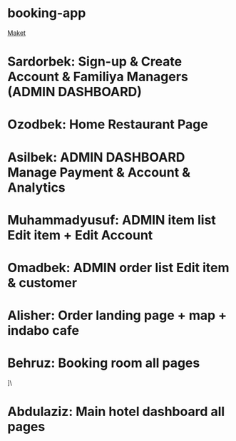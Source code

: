 # booking-app

<a href="https://www.figma.com/file/dOWXll72Gww8GR88QvXG5B/Online-Hospitality-Facility-Finder-System-Design-(Community)?type=design&node-id=84-3096&mode=design&t=kE13BdU6pTYSKosy-0">Maket</a>

<h1>Sardorbek: Sign-up & Create Account & Familiya Managers (ADMIN DASHBOARD)</h1> 
<h1>Ozodbek: Home Restaurant Page </h1>
<h1>Asilbek: ADMIN DASHBOARD Manage Payment & Account & Analytics</h1>
<h1>Muhammadyusuf: ADMIN item list Edit item + Edit Account</h1>
<h1>Omadbek: ADMIN order list Edit item & customer</h1>
<h1>Alisher: Order landing page + map + indabo cafe</h1>
<h1>Behruz: Booking room all pages </h1>]\
<h1>Abdulaziz: Main hotel dashboard all pages </h1>
